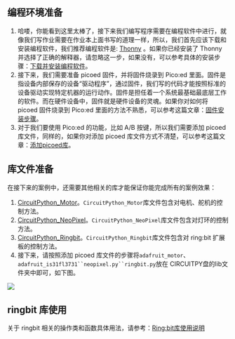 ﻿## 编程环境准备
1. 哈喽，你能看到这里太棒了，接下来我们编写程序需要在编程软件中进行，就像我们写作业需要在作业本上面书写的道理一样，所以，我们首先应该下载和安装编程软件，我们推荐编程软件是: [Thonny](https://thonny.org/) 。如果你已经安装了 Thonny 并选择了正确的解释器，请忽略这一步，如果没有，可以参考具体的安装步骤：[下载并安装编程软件](https://www.yuque.com/elecfreaks-learn/picoed/ggnxx2)。
2. 接下来，我们需要准备 picoed 固件，并将固件烧录到 Pico:ed 里面。固件是指设备内部保存的设备“驱动程序”，通过固件，我们写的代码才能按照标准的设备驱动实现特定机器的运行动作。固件是担任着一个系统最基础最底层工作的软件。而在硬件设备中，固件就是硬件设备的灵魂。如果你对如何将 picoed 固件烧录到  Pico:ed 里面的方法不熟悉，可以参考这篇文章：[固件安装步骤](https://www.yuque.com/elecfreaks-learn/picoed/pw6wvm)。
3. 对于我们要使用 Pico:ed 的功能，比如 A/B 按键，所以我们需要添加 picoed 库文件，同样的，如果你对添加 picoed 库文件方式不清楚，可以参考这篇文章：[添加picoed库](https://github.com/elecfreaks/circuitpython_picoed)。
## 库文件准备
在接下来的案例中，还需要其他相关的库才能保证你能完成所有的案例效果：

1. [CircuitPython_Motor](https://github.com/adafruit/Adafruit_CircuitPython_Motor/archive/refs/heads/main.zip)。`CircuitPython_Motor`库文件包含对电机、舵机的控制方法。
2. [CircuitPython_NeoPixel](https://github.com/adafruit/Adafruit_CircuitPython_NeoPixel)。`CircuitPython_NeoPixel`库文件包含对灯环的控制方法。
3. [CircuitPython_Ringbit](https://github.com/elecfreaks/circuitpython_ringbit)。`CircuitPython_Ringbit`库文件包含对 ring:bit 扩展板的控制方法。
4. 接下来，请按照添加 picoed 库文件的步骤将`adafruit_motor`、`adafruit_is31fl3731``neopixel.py``ringbit.py`放在 CIRCUITPY盘的lib文件夹中即可，如下图。

![](https://wiki-media-ef.oss-cn-hongkong.aliyuncs.com//images/program.png)

## ringbit 库使用
关于 ringbit 相关的操作类和函数具体用法，请参考：[Ring:bit库使用说明](https://www.yuque.com/elecfreaks-learn/picoed/ayz5ki)
